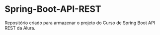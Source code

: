 # Spring-Boot-API-REST
Repositório criado para armazenar o projeto do Curso de Spring Boot API REST da Alura.

